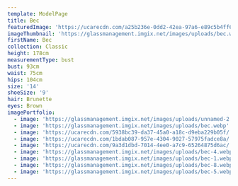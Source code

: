 ```yaml
---
template: ModelPage
title: Bec
featuredImage: 'https://ucarecdn.com/a25b236e-0dd2-42ea-97a6-e89c5b4ff61c/'
imageThumbnail: 'https://glassmanagement.imgix.net/images/uploads/bec.webp'
firstName: Bec
collection: Classic
height: 178cm
measurementType: bust
bust: 93cm
waist: 75cm
hips: 104cm
size: '14'
shoeSize: '9'
hair: Brunette
eyes: Brown
imagePortfolio:
  - image: 'https://glassmanagement.imgix.net/images/uploads/unnamed-2.jpg'
  - image: 'https://glassmanagement.imgix.net/images/uploads/bec.webp'
  - image: 'https://ucarecdn.com/5938bc39-da37-45a0-a18c-d9eba229b05f/'
  - image: 'https://ucarecdn.com/1bdab087-957e-4304-9027-57975fadce8a/'
  - image: 'https://ucarecdn.com/9a3d1dbd-7014-4ee0-a7c9-65264875d6ac/'
  - image: 'https://glassmanagement.imgix.net/images/uploads/bec-4.webp'
  - image: 'https://glassmanagement.imgix.net/images/uploads/bec-1.webp'
  - image: 'https://glassmanagement.imgix.net/images/uploads/bec-8.webp'
  - image: 'https://glassmanagement.imgix.net/images/uploads/bec-5.webp'
---
```


